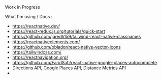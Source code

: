 Work in Progress

What I'm using / Docs :
- https://reactnative.dev/
- https://react-redux.js.org/tutorials/quick-start
- https://github.com/jaredh159/tailwind-react-native-classnames
- https://reactnativeelements.com/
- https://github.com/oblador/react-native-vector-icons
- https://tailwindcss.com/
- https://reactnavigation.org/
- https://github.com/FaridSafi/react-native-google-places-autocomplete
- Directions API, Google Places API, Distance Metrics API
- 